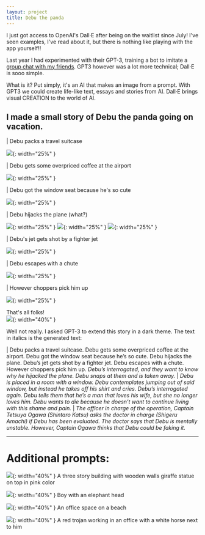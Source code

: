 ```yaml
---
layout: project
title: Debu the panda
---
```

I just got access to OpenAI's Dall·E after being on the waitlist since July!
I've seen examples, I've read about it, but there is nothing like playing with the app yourself!!

Last year I had experimented with their GPT-3, training a bot to imitate a [group chat with my friends](https://tejaswa.me/projects/gpt2Whatsapp.html). GPT3 however was a lot more technical; Dall·E is sooo simple.

What is it? Put simply, it's an AI that makes an image from a prompt. With GPT3 we could create life-like text, essays and stories from AI. Dall·E brings visual CREATION to the world of AI.

## I made a small story of Debu the panda going on vacation.

| Debu packs a travel suitcase

![](dalle_story/1.png){: width="25%" }

| Debu gets some overpriced coffee at the airport

![](dalle_story/2.png){: width="25%" }

| Debu got the window seat because he's so cute

![](dalle_story/3.png){: width="25%" }

| Debu hijacks the plane (what?)

![](dalle_story/4.png){: width="25%" }
![](dalle_story/5.png){: width="25%" }
![](dalle_story/6.png){: width="25%" }

| Debu's jet gets shot by a fighter jet

![](dalle_story/6b.png){: width="25%" }

| Debu escapes with a chute

![](dalle_story/7.png){: width="25%" }

| However choppers pick him up

![](dalle_story/8.png){: width="25%" }

That's all folks! <br>
![](dalle_story/giphy.gif){: width="40%" }

Well not really.
I asked GPT-3 to extend this story in a dark theme. The text in italics is the generated text:

| Debu packs a travel suitcase. Debu gets some overpriced coffee at the airport. Debu got the window seat because he’s so cute. Debu hijacks the plane. Debu’s jet gets shot by a fighter jet. Debu escapes with a chute. However choppers pick him up. _Debu’s interrogated, and they want to know why he hijacked the plane. Debu snaps at them and is taken away._
| _Debu is placed in a room with a window. Debu contemplates jumping out of said window, but instead he takes off his shirt and cries. Debu’s interrogated again. Debu tells them that he’s a man that loves his wife, but she no longer loves him. Debu wants to die because he doesn’t want to continue living with this shame and pain._
| _The officer in charge of the operation, Captain Tetsuya Ogawa (Shintaro Katsu) asks the doctor in charge (Shigeru Amachi) if Debu has been evaluated. The doctor says that Debu is mentally unstable. However, Captain Ogawa thinks that Debu could be faking it._

---

# Additional prompts:

![](dalle_story/dalle1.png){: width="40%" }
A three story building with wooden walls giraffe statue on top in pink color

![](dalle_story/dalle2.png){: width="40%" }
Boy with an elephant head

![](dalle_story/dalle3.png){: width="40%" }
An office space on a beach

![](dalle_story/dalle4.png){: width="40%" }
A red trojan working in an office with a white horse next to him
